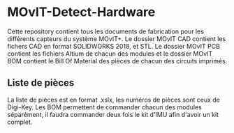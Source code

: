 # MOvIT-Detect-Hardware
Cette repository contient tous les documents de fabrication pour les différents capteurs du système MOvIT+. Le dossier MOvIT CAD contient les fichers CAD en format SOLIDWORKS 2018, et STL. Le dossier MOvIT PCB contient les fichiers Altium de chacun des modules et le dossier MOvIT BOM contient le Bill Of Material des pièces de chacun des circuits imprimés.

## Liste de pièces
La liste de pièces est en format .xslx, les numéros de pièces sont ceux de Digi-Key. Les BOM permettent de commander chacun des modules séparément, il faudra commander deux fois le kit d'IMU afin d'avoir un kit complet.

